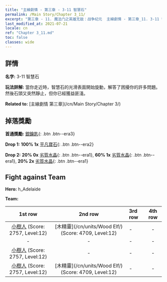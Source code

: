```yaml
---
title: "主線劇情 - 第三章 - 3-11 智慧石"
permalink: /Main Story/Chapter 3_11/
excerpt: "第三章 - 11. 魔法门之英雄无敌：战争纪元  主線劇情 - 第三章_11. 3-11 智慧石"
last_modified_at: 2021-07-21
locale: cn
ref: "Chapter 3_11.md"
toc: false
classes: wide
---
```


## 詳情

 **名字:** 3-11 智慧石

 **玩法詳解:** 當你走近時，智慧石的光滑表面開始旋動，解答了困擾你的許多問題。然後石頭又突然靜止，但你已經獲益匪淺。

 **Related to:** [主線劇情 第三章](/cn/Main Story/Chapter 3/)

## 掉落獎勵

 **首通獎勵:** [銀鑰匙](/cn/Items/con_693/){: .btn .btn--era3}

 **Drop 1:** **100% 1x** [平凡寶石](/cn/Items/mat_10/){: .btn .btn--era2}

 **Drop 2:** **20% 0x** [劣質水晶](/cn/Items/mat_5/){: .btn .btn--era1}, **60% 1x** [劣質水晶](/cn/Items/mat_5/){: .btn .btn--era1}, **20% 2x** [劣質水晶](/cn/Items/mat_5/){: .btn .btn--era1}


## Fight against Team
 **Hero:** h_Adelaide

 **Team:**


  | 1st row | 2nd row | 3rd row | 4th row |
  |:----:|:----:|:----|:----:|
  | [小樹人](/cn/units/Treant/) (Score: 2757, Level:12)  | [木精靈](/cn/units/Wood Elf/) (Score: 4709, Level:12)  | - | - |
  | - | - | - | - |
  | [小樹人](/cn/units/Treant/) (Score: 2757, Level:12)  | - | - | - |
  | [小樹人](/cn/units/Treant/) (Score: 2757, Level:12)  | [木精靈](/cn/units/Wood Elf/) (Score: 4709, Level:12)  | - | - |



